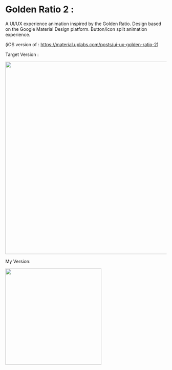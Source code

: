 
# Golden Ratio 2 : 

A UI/UX experience animation inspired by the Golden Ratio. Design based on the Google Material Design platform.
Button/icon split animation experience.

(iOS version of : https://material.uplabs.com/posts/ui-ux-golden-ratio-2)

Target Version :

<img alt="" width="600px" src="https://github.com/SanjithKanagavel/iOS-Practice-Apps/blob/master/Golden%20Ratio%202/Golden%20Ratio%202/preview%20(1).gif"/>

My Version:

<img alt="" width="300px" src="https://github.com/SanjithKanagavel/iOS-Practice-Apps/blob/master/Golden%20Ratio%202/Golden%20Ratio%202/preview1.gif"/>
